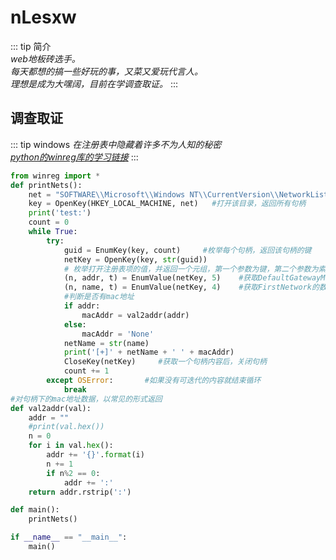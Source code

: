 # nLesxw
::: tip 简介
\
*web地板砖选手。* \
*每天都想的搞一些好玩的事，又菜又爱玩代言人。*\
*理想是成为大嘿阔，目前在学调查取证。*
:::

## 调查取证
::: tip windows
*在注册表中隐藏着许多不为人知的秘密* \
*[python的winreg库的学习链接](https://www.oulub.com/Python/library.winreg)*
:::

```python
from winreg import *
def printNets():
    net = "SOFTWARE\\Microsoft\\Windows NT\\CurrentVersion\\NetworkList\\Signatures\\Unmanaged"
    key = OpenKey(HKEY_LOCAL_MACHINE, net)   #打开该目录，返回所有句柄
    print('test:')
    count = 0
    while True:
        try:
            guid = EnumKey(key, count)     #枚举每个句柄，返回该句柄的键
            netKey = OpenKey(key, str(guid))
            # 枚举打开注册表项的值，并返回一个元组，第一个参数为键，第二个参数为索引
            (n, addr, t) = EnumValue(netKey, 5)    #获取DefaultGatewayMac的数据，即获取该wifi的mac地址，返回为十六进制
            (n, name, t) = EnumValue(netKey, 4)    #获取FirstNetwork的数据，即获取wifi的名称
            #判断是否有mac地址
            if addr:
                macAddr = val2addr(addr)
            else:
                macAddr = 'None'
            netName = str(name)
            print('[+]' + netName + ' ' + macAddr)
            CloseKey(netKey)     #获取一个句柄内容后，关闭句柄
            count += 1
        except OSError:       #如果没有可迭代的内容就结束循环
            break
#对句柄下的mac地址数据，以常见的形式返回
def val2addr(val):
    addr = ""
    #print(val.hex())
    n = 0
    for i in val.hex():
        addr += '{}'.format(i)
        n += 1
        if n%2 == 0:
            addr += ':'
    return addr.rstrip(':')

def main():
    printNets()

if __name__ == "__main__":
    main()
```